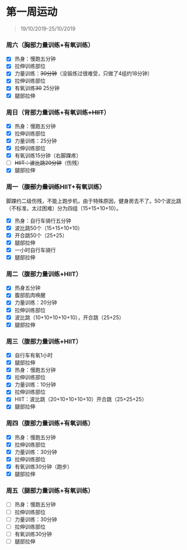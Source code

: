 # 第一周运动

>19/10/2019-25/10/2019



### 周六（胸部力量训练+有氧训练）

- [x] 热身：慢跑五分钟
- [x] 拉伸训练部位
- [x] 力量训练：~~30分钟~~（没锻炼过很难受，只做了4组约18分钟）
- [x] 拉伸训练部位
- [x] 有氧训练~~30~~ 25分钟 
- [x] 腿部拉伸

### 周日（背部力量训练+有氧训练~~+HIIT~~）

- [x] 热身：慢跑五分钟
- [x] 拉伸训练部位
- [x] 力量训练：25分钟
- [x] 拉伸训练部位
- [x] 有氧训练15分钟（右脚踝疼）
- [ ] ~~HIIT：波比跳20分钟~~（伤残）
- [x] 腿部拉伸

### 周一（~~腹部力量训练~~HIIT+有氧训练）

脚踝约二级伤残，不能上跑步机，由于特殊原因，健身房去不了。50个波比跳（不标准，太过困难）分为四组（15+15+10+10）。

- [x] 热身：自行车骑行五分钟
- [x] 波比跳50个（15+15+10+10）
- [x] 开合跳50个（25+25）
- [x] 腿部拉伸
- [x] 一小时自行车骑行
- [x] 腿部拉伸

### 周二（腹部力量训练+HIIT）

- [x] 热身五分钟
- [x] 腹部肌肉唤醒
- [x] 力量训练：20分钟
- [x] 拉伸训练部位
- [x] 波比跳（10+10+10+10+10），开合跳（25+25）
- [x] 腿部拉伸

### 周三（腹部力量训练+HIIT）

- [x] 自行车有氧1小时
- [x] 腿部拉伸
- [x] 热身：慢跑五分钟
- [x] 拉伸训练部位
- [x] 力量训练：10分钟
- [x] 拉伸训练部位
- [x] HIIT：波比跳（20+10+10+10+10）开合跳（25+25+25）
- [x] 腿部拉伸

### 周四（腹部力量训练+有氧训练）

- [x] 热身：慢跑五分钟
- [x] 拉伸训练部位
- [x] 力量训练：30分钟
- [x] 拉伸训练部位
- [x] 有氧训练30分钟（跑步）
- [x] 腿部拉伸

### 周五（腿部力量训练+有氧训练）

- [ ] 热身：慢跑五分钟
- [ ] 拉伸训练部位
- [ ] 力量训练：30分钟
- [ ] 拉伸训练部位
- [ ] 有氧训练30分钟
- [ ] 腿部拉伸
